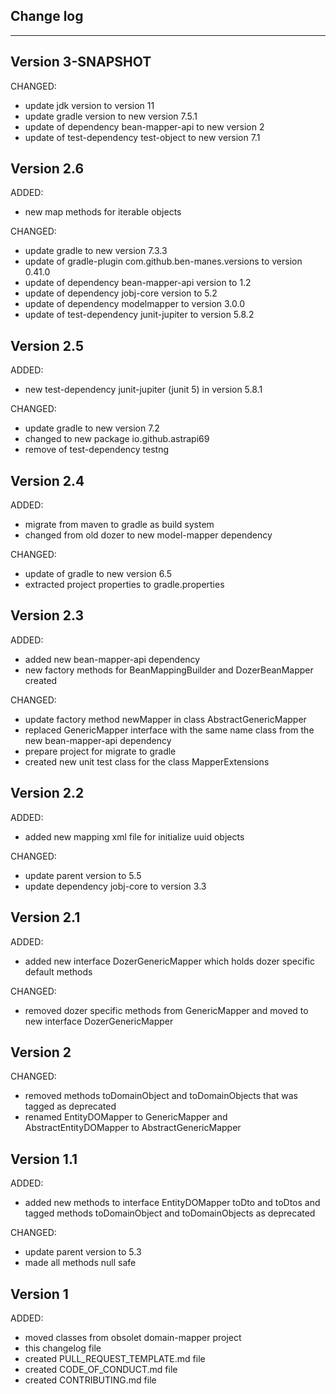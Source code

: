## Change log
----------------------

Version 3-SNAPSHOT
-------------

CHANGED:

- update jdk version to version 11
- update gradle version to new version 7.5.1
- update of dependency bean-mapper-api to new version 2
- update of test-dependency test-object to new version 7.1

Version 2.6
-------------

ADDED:

- new map methods for iterable objects

CHANGED:

- update gradle to new version 7.3.3
- update of gradle-plugin com.github.ben-manes.versions to version 0.41.0
- update of dependency bean-mapper-api version to 1.2
- update of dependency jobj-core version to 5.2
- update of dependency modelmapper to version 3.0.0
- update of test-dependency junit-jupiter to version 5.8.2

Version 2.5
-------------

ADDED:

- new test-dependency junit-jupiter (junit 5) in version 5.8.1

CHANGED:

- update gradle to new version 7.2
- changed to new package io.github.astrapi69
- remove of test-dependency testng

Version 2.4
-------------

ADDED:

- migrate from maven to gradle as build system
- changed from old dozer to new model-mapper dependency

CHANGED:

- update of gradle to new version 6.5
- extracted project properties to gradle.properties

Version 2.3
-------------

ADDED:

- added new bean-mapper-api dependency
- new factory methods for BeanMappingBuilder and DozerBeanMapper created

CHANGED:

- update factory method newMapper in class AbstractGenericMapper
- replaced GenericMapper interface with the same name class from the new bean-mapper-api dependency
- prepare project for migrate to gradle
- created new unit test class for the class MapperExtensions

Version 2.2
-------------

ADDED:

- added new mapping xml file for initialize uuid objects

CHANGED:

- update parent version to 5.5
- update dependency jobj-core to version 3.3

Version 2.1
-------------

ADDED:

- added new interface DozerGenericMapper which holds dozer specific default methods

CHANGED:

- removed dozer specific methods from GenericMapper and moved to new interface DozerGenericMapper

Version 2
-------------

CHANGED:

- removed methods toDomainObject and toDomainObjects that was tagged as deprecated
- renamed EntityDOMapper to GenericMapper and AbstractEntityDOMapper to AbstractGenericMapper

Version 1.1
-------------

ADDED:

- added new methods to interface EntityDOMapper toDto and toDtos and tagged methods toDomainObject and toDomainObjects as deprecated

CHANGED:

- update parent version to 5.3
- made all methods null safe

Version 1
-------------

ADDED:

- moved classes from obsolet domain-mapper project
- this changelog file
- created PULL_REQUEST_TEMPLATE.md file
- created CODE_OF_CONDUCT.md file
- created CONTRIBUTING.md file
